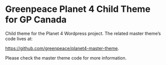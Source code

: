# Greenpeace Planet 4 Child Theme for GP Canada

Child theme for the Planet 4 Wordpress project.
The related master theme’s code lives at: 

https://github.com/greenpeace/planet4-master-theme.

Please check the master theme code for more information. 

